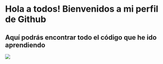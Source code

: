 # Hola a todos! Bienvenidos a mi perfil de Github


## Aquí podrás encontrar todo el código que he ido aprendiendo

![](https://pixabay.com/es/illustrations/gr%C3%A1ficos-mesas-grafico-estad%C3%ADsticas-6246450/)
